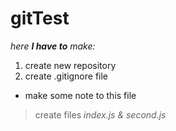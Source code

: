 # gitTest
_here **I have to** make:_
1. create new repository
2. create .gitignore file
* make some note to this file
>create files
>_index.js & second.js_